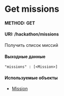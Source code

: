 # Get missions
#### METHOD: GET 
#### URI: /hackathon/missions

Получить список миссий

#### Выходные данные
    
    "missions" : [<Mission>]

#### Используемые объекты

* [Mission](./Mission.md)